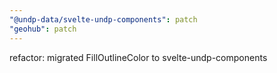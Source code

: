 ```yaml
---
"@undp-data/svelte-undp-components": patch
"geohub": patch
---
```


refactor: migrated FillOutlineColor to svelte-undp-components
